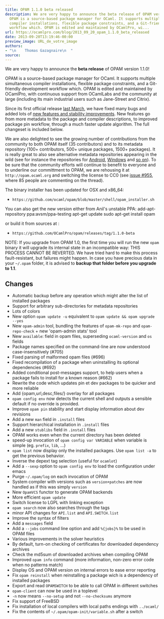```yaml
---
title: OPAM 1.1.0 beta released
description: We are very happy to announce the beta release of OPAM version 1.1.0!
  OPAM is a source-based package manager for OCaml. It supports multiple simultaneous
  compiler installations, flexible package constraints, and a Git-friendly development
  workflow which. OPAM is edited and maintained by OCamlPro, wi...
url: https://ocamlpro.com/blog/2013_09_20_opam_1.1.0_beta_released
date: 2013-09-20T13:19:46-00:00
preview_image: URL_de_votre_image
authors:
- "\n    Thomas Gazagnaire\n  "
source:
---
```


<p>We are very happy to announce the <strong>beta release</strong> of OPAM version 1.1.0!</p>
<p>OPAM is a source-based package manager for OCaml. It supports multiple
simultaneous compiler installations, flexible package constraints, and
a Git-friendly development workflow which. OPAM is edited and
maintained by OCamlPro, with continuous support from OCamlLabs and the
community at large (including its main industrial users such as
Jane-Street and Citrix).</p>
<p>Since its first official release <a href="https://ocamlpro.com/blog/2013_03_15_opam_1.0.0_released">last March</a>, we have fixed many
bugs and added lots of <a href="https://github.com/OCamlPro/opam/issues?milestone=17&amp;page=1&amp;state=closed">new features and stability improvements</a>. New
features go from more metadata to the package and compiler
descriptions, to improved package pin workflow, through a much faster
update algorithm. The full changeset is included below.</p>
<p>We are also delighted to see the growing number of contributions from
the community to both OPAM itself (35 contributors) and to its
metadata repository (100+ contributors, 500+ unique packages, 1500+
packages). It is really great to also see alternative metadata
repositories appearing in the wild (see for instance the repositories
for <a href="https://github.com/vouillon/opam-android-repository">Android</a>, <a href="https://github.com/vouillon/opam-windows-repository">Windows</a> and <a href="https://github.com/search?q=opam-repo&amp;type=Repositories&amp;ref=searchresults">so on</a>). To be sure that the
community efforts will continue to benefit to everyone and to
underline our committment to OPAM, we are rehousing it at
<code>http://opam.ocaml.org</code> and switching the license to CC0 (see <a href="https://github.com/OCamlPro/opam-repository/issues/955">issue #955</a>,
where 85 people are commenting on the thread).</p>
<p>The binary installer has been updated for OSX and x86_64:</p>
<ul>
<li><code>https://github.com/ocaml/opam/blob/master/shell/opam_installer.sh</code>
</li>
</ul>
<p>You can also get the new version either from Anil's unstable PPA:
add-apt-repository ppa:avsm/ppa-testing
apt-get update
sudo apt-get install opam</p>
<p>or build it from sources at :</p>
<ul>
<li><code>https://github.com/OCamlPro/opam/releases/tag/1.1.0-beta</code>
</li>
</ul>
<p>NOTE: If you upgrade from OPAM 1.0, the first time you will run the
new <code>opam</code> binary it will upgrade its internal state in an incompatible
way: THIS PROCESS CANNOT BE REVERTED. We have tried hard to make this
process fault-resistant, but failures might happen. In case you have
precious data in your <code>~/.opam</code> folder, it is advised to <strong>backup that
folder before you upgrade to 1.1</strong>.</p>
<h2>Changes</h2>
<ul>
<li>Automatic backup before any operation which might alter the list of installed packages
</li>
<li>Support for arbitrary sub-directories for metadata repositories
</li>
<li>Lots of colors
</li>
<li>New option <code>opam update -u</code> equivalent to <code>opam update &amp;&amp; opam upgrade --yes</code>
</li>
<li>New <code>opam-admin</code> tool, bundling the features of <code>opam-mk-repo</code> and
<code>opam-repo-check</code> + new 'opam-admin stats' tool
</li>
<li>New <code>available</code>: field in opam files, superseding <code>ocaml-version</code> and <code>os</code> fields
</li>
<li>Package names specified on the command-line are now understood
case-insensitively (#705)
</li>
<li>Fixed parsing of malformed opam files (#696)
</li>
<li>Fixed recompilation of a package when uninstalling its optional dependencies (#692)
</li>
<li>Added conditional post-messages support, to help users when a package fails to
install for a known reason (#662)
</li>
<li>Rewrite the code which updates pin et dev packages to be quicker and more reliable
</li>
<li>Add {opam,url,desc,files/} overlay for all packages
</li>
<li><code>opam config env</code> now detects the current shell and outputs a sensible default if
no override is provided.
</li>
<li>Improve <code>opam pin</code> stability and start display information about dev revisions
</li>
<li>Add a new <code>man</code> field in <code>.install</code> files
</li>
<li>Support hierarchical installation in <code>.install</code> files
</li>
<li>Add a new <code>stublibs</code> field in <code>.install</code> files
</li>
<li>OPAM works even when the current directory has been deleted
</li>
<li>speed-up invocation of <code>opam config var VARIABLE</code> when variable is simple
(eg. <code>prefix</code>, <code>lib</code>, ...)
</li>
<li><code>opam list</code> now display only the installed packages. Use <code>opam list -a</code> to get
the previous behavior.
</li>
<li>Inverse the depext tag selection (useful for <code>ocamlot</code>)
</li>
<li>Add a <code>--sexp</code> option to <code>opam config env</code> to load the configuration under emacs
</li>
<li>Purge <code>~/.opam/log</code> on each invocation of OPAM
</li>
<li>System compiler with versions such as <code>version+patches</code> are now handled as if this
was simply <code>version</code>
</li>
<li>New <code>OpamVCS</code> functor to generate OPAM backends
</li>
<li>More efficient <code>opam update</code>
</li>
<li>Switch license to LGPL with linking exception
</li>
<li><code>opam search</code> now also searches through the tags
</li>
<li>minor API changes for <code>API.list</code> and <code>API.SWITCH.list</code>
</li>
<li>Improve the syntax of filters
</li>
<li>Add a <code>messages</code> field
</li>
<li>Add a <code>--jobs</code> command line option and add <code>%{jobs}%</code> to be used in OPAM files
</li>
<li>Various improvements in the solver heuristics
</li>
<li>By default, turn-on checking of certificates for downloaded dependency archives
</li>
<li>Check the md5sum of downloaded archives when compiling OPAM
</li>
<li>Improved <code>opam info</code> command (more information, non-zero error code when no patterns match)
</li>
<li>Display OS and OPAM version on internal errors to ease error reporting
</li>
<li>Fix <code>opam reinstall</code> when reinstalling a package wich is a dependency of installed packages
</li>
<li>Export and read <code>OPAMSWITCH</code> to be able to call OPAM in different switches
</li>
<li><code>opam-client</code> can now be used in a toplevel
</li>
<li><code>-n</code> now means <code>--no-setup</code> and not <code>--no-checksums</code> anymore
</li>
<li>Fix support of FreeBSD
</li>
<li>Fix installation of local compilers with local paths endings with <code>../ocaml/</code>
</li>
<li>Fix the contents of <code>~/.opam/opam-init/variable.sh</code> after a switch
</li>
</ul>

